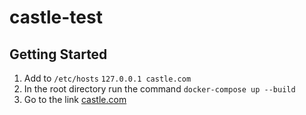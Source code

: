 # castle-test

## Getting Started

1. Add to `/etc/hosts` `127.0.0.1 castle.com`
2. In the root directory run the command `docker-compose up --build`
3. Go to the link [castle.com](http://castle.com/)
